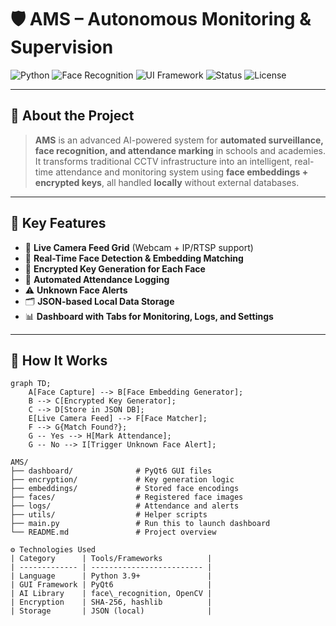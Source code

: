 # 🛡️ AMS – Autonomous Monitoring & Supervision

![Python](https://img.shields.io/badge/Built%20With-Python-blue)
![Face Recognition](https://img.shields.io/badge/AI-Face%20Recognition-brightgreen)
![UI Framework](https://img.shields.io/badge/UI-PyQt6-orange)
![Status](https://img.shields.io/badge/Status-In%20Development-yellow)
![License](https://img.shields.io/badge/License-MIT-lightgrey)

---

## 📌 About the Project

> **AMS** is an advanced AI-powered system for **automated surveillance, face recognition, and attendance marking** in schools and academies.  
It transforms traditional CCTV infrastructure into an intelligent, real-time attendance and monitoring system using **face embeddings + encrypted keys**, all handled **locally** without external databases.

---

## 🚀 Key Features

- 🎥 **Live Camera Feed Grid** (Webcam + IP/RTSP support)
- 🧠 **Real-Time Face Detection & Embedding Matching**
- 🔐 **Encrypted Key Generation for Each Face**
- 🧾 **Automated Attendance Logging**
- ⚠️ **Unknown Face Alerts**
- 🗂 **JSON-based Local Data Storage**
- 📊 **Dashboard with Tabs for Monitoring, Logs, and Settings**

---

## 🧠 How It Works

```mermaid
graph TD;
    A[Face Capture] --> B[Face Embedding Generator];
    B --> C[Encrypted Key Generator];
    C --> D[Store in JSON DB];
    E[Live Camera Feed] --> F[Face Matcher];
    F --> G{Match Found?};
    G -- Yes --> H[Mark Attendance];
    G -- No --> I[Trigger Unknown Face Alert];

AMS/
├── dashboard/              # PyQt6 GUI files
├── encryption/             # Key generation logic
├── embeddings/             # Stored face encodings
├── faces/                  # Registered face images
├── logs/                   # Attendance and alerts
├── utils/                  # Helper scripts
├── main.py                 # Run this to launch dashboard
└── README.md               # Project overview

⚙️ Technologies Used
| Category      | Tools/Frameworks          |
| ------------- | ------------------------- |
| Language      | Python 3.9+               |
| GUI Framework | PyQt6                     |
| AI Library    | face\_recognition, OpenCV |
| Encryption    | SHA-256, hashlib          |
| Storage       | JSON (local)              |
